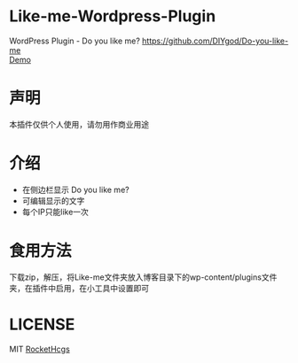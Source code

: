 # Like-me-Wordpress-Plugin  
WordPress Plugin - Do you like me? https://github.com/DIYgod/Do-you-like-me  
[Demo](http://www.rhw-team.com/Home)  
  
# 声明  
本插件仅供个人使用，请勿用作商业用途  
  
# 介绍  
- 在侧边栏显示 Do you like me?  
- 可编辑显示的文字  
- 每个IP只能like一次  
  
# 食用方法  
下载zip，解压，将Like-me文件夹放入博客目录下的wp-content/plugins文件夹，在插件中启用，在小工具中设置即可  

# LICENSE  
MIT [RocketHcgs](http://www.rhw-team.com/)
